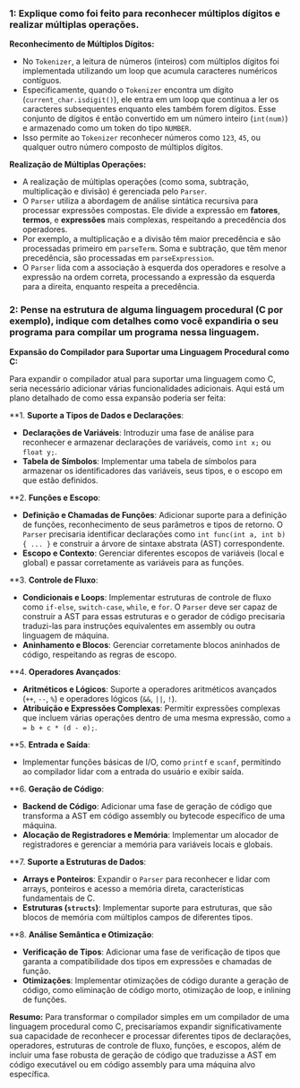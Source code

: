 ### 1: Explique como foi feito para reconhecer múltiplos dígitos e realizar múltiplas operações.

**Reconhecimento de Múltiplos Dígitos:**
- No `Tokenizer`, a leitura de números (inteiros) com múltiplos dígitos foi implementada utilizando um loop que acumula caracteres numéricos contíguos.
- Especificamente, quando o `Tokenizer` encontra um dígito (`current_char.isdigit()`), ele entra em um loop que continua a ler os caracteres subsequentes enquanto eles também forem dígitos. Esse conjunto de dígitos é então convertido em um número inteiro (`int(num)`) e armazenado como um token do tipo `NUMBER`.
- Isso permite ao `Tokenizer` reconhecer números como `123`, `45`, ou qualquer outro número composto de múltiplos dígitos.

**Realização de Múltiplas Operações:**
- A realização de múltiplas operações (como soma, subtração, multiplicação e divisão) é gerenciada pelo `Parser`.
- O `Parser` utiliza a abordagem de análise sintática recursiva para processar expressões compostas. Ele divide a expressão em **fatores**, **termos**, e **expressões** mais complexas, respeitando a precedência dos operadores.
- Por exemplo, a multiplicação e a divisão têm maior precedência e são processadas primeiro em `parseTerm`. Soma e subtração, que têm menor precedência, são processadas em `parseExpression`.
- O `Parser` lida com a associação à esquerda dos operadores e resolve a expressão na ordem correta, processando a expressão da esquerda para a direita, enquanto respeita a precedência.

### 2: Pense na estrutura de alguma linguagem procedural (C por exemplo), indique com detalhes como você expandiria o seu programa para compilar um programa nessa linguagem.

**Expansão do Compilador para Suportar uma Linguagem Procedural como C:**

Para expandir o compilador atual para suportar uma linguagem como C, seria necessário adicionar várias funcionalidades adicionais. Aqui está um plano detalhado de como essa expansão poderia ser feita:

**1. **Suporte a Tipos de Dados e Declarações**:
   - **Declarações de Variáveis**: Introduzir uma fase de análise para reconhecer e armazenar declarações de variáveis, como `int x;` ou `float y;`.
   - **Tabela de Símbolos**: Implementar uma tabela de símbolos para armazenar os identificadores das variáveis, seus tipos, e o escopo em que estão definidos.

**2. **Funções e Escopo**:
   - **Definição e Chamadas de Funções**: Adicionar suporte para a definição de funções, reconhecimento de seus parâmetros e tipos de retorno. O `Parser` precisaria identificar declarações como `int func(int a, int b) { ... }` e construir a árvore de sintaxe abstrata (AST) correspondente.
   - **Escopo e Contexto**: Gerenciar diferentes escopos de variáveis (local e global) e passar corretamente as variáveis para as funções.

**3. **Controle de Fluxo**:
   - **Condicionais e Loops**: Implementar estruturas de controle de fluxo como `if-else`, `switch-case`, `while`, e `for`. O `Parser` deve ser capaz de construir a AST para essas estruturas e o gerador de código precisaria traduzi-las para instruções equivalentes em assembly ou outra linguagem de máquina.
   - **Aninhamento e Blocos**: Gerenciar corretamente blocos aninhados de código, respeitando as regras de escopo.

**4. **Operadores Avançados**:
   - **Aritméticos e Lógicos**: Suporte a operadores aritméticos avançados (`++`, `--`, `%`) e operadores lógicos (`&&`, `||`, `!`).
   - **Atribuição e Expressões Complexas**: Permitir expressões complexas que incluem várias operações dentro de uma mesma expressão, como `a = b + c * (d - e);`.

**5. **Entrada e Saída**:
   - Implementar funções básicas de I/O, como `printf` e `scanf`, permitindo ao compilador lidar com a entrada do usuário e exibir saída.

**6. **Geração de Código**:
   - **Backend de Código**: Adicionar uma fase de geração de código que transforma a AST em código assembly ou bytecode específico de uma máquina.
   - **Alocação de Registradores e Memória**: Implementar um alocador de registradores e gerenciar a memória para variáveis locais e globais.

**7. **Suporte a Estruturas de Dados**:
   - **Arrays e Ponteiros**: Expandir o `Parser` para reconhecer e lidar com arrays, ponteiros e acesso a memória direta, características fundamentais de C.
   - **Estruturas (`structs`)**: Implementar suporte para estruturas, que são blocos de memória com múltiplos campos de diferentes tipos.

**8. **Análise Semântica e Otimização**:
   - **Verificação de Tipos**: Adicionar uma fase de verificação de tipos que garanta a compatibilidade dos tipos em expressões e chamadas de função.
   - **Otimizações**: Implementar otimizações de código durante a geração de código, como eliminação de código morto, otimização de loop, e inlining de funções.

**Resumo:**
Para transformar o compilador simples em um compilador de uma linguagem procedural como C, precisaríamos expandir significativamente sua capacidade de reconhecer e processar diferentes tipos de declarações, operadores, estruturas de controle de fluxo, funções, e escopos, além de incluir uma fase robusta de geração de código que traduzisse a AST em código executável ou em código assembly para uma máquina alvo específica.